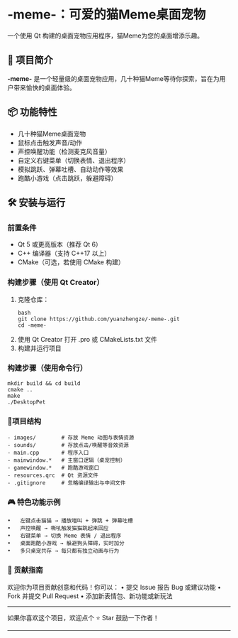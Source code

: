 # -meme-：可爱的猫Meme桌面宠物

一个使用 Qt 构建的桌面宠物应用程序，猫Meme为您的桌面增添乐趣。

## 🧩 项目简介

**-meme-** 是一个轻量级的桌面宠物应用，几十种猫Meme等待你探索，旨在为用户带来愉快的桌面体验。

## 📦 功能特性

- 几十种猫Meme桌面宠物
- 鼠标点击触发声音/动作
- 声控唤醒功能（检测麦克风音量）
- 自定义右键菜单（切换表情、退出程序）
- 模拟跳跃、弹幕吐槽、自动动作等效果
- 跑酷小游戏（点击跳跃，躲避障碍）

## 🛠️ 安装与运行

### 前置条件

- Qt 5 或更高版本（推荐 Qt 6）
- C++ 编译器（支持 C++17 以上）
- CMake（可选，若使用 CMake 构建）

### 构建步骤（使用 Qt Creator）

1. 克隆仓库：
   ```
   bash
   git clone https://github.com/yuanzhengze/-meme-.git
   cd -meme-
   ```
2.	使用 Qt Creator 打开 .pro 或 CMakeLists.txt 文件
3.	构建并运行项目
   
### 构建步骤（使用命令行）
```
mkdir build && cd build
cmake ..
make
./DesktopPet
```

### 📁项目结构
```
- images/        # 存放 Meme 动图与表情资源
- sounds/        # 存放点击/唤醒等音效资源
- main.cpp       # 程序入口
- mainwindow.*   # 主窗口逻辑（桌宠控制）
- gamewindow.*   # 跑酷游戏窗口
- resources.qrc  # Qt 资源文件
- .gitignore     # 忽略编译输出与中间文件
```
### 🎮 特色功能示例
	•	左键点击猫猫 → 播放喵叫 + 弹跳 + 弹幕吐槽
	•	声控唤醒 → 嘶吼触发猫猫跳起来回应
	•	右键菜单 → 切换 Meme 表情 / 退出程序
	•	桌面跑酷小游戏 → 躲避狗头障碍，实时加分
	•	多只桌宠共存 → 每只都有独立动画与行为

### 🤝 贡献指南
欢迎你为项目贡献创意和代码！你可以：
	•	提交 Issue 报告 Bug 或建议功能
	•	Fork 并提交 Pull Request
	•	添加新表情包、新功能或新玩法
 ___
 如果你喜欢这个项目，欢迎点个 ⭐ Star 鼓励一下作者！
 ___
